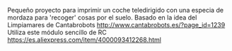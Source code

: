 Pequeño proyecto para imprimir un coche teledirigido con una especia de mordaza para 'recoger' cosas por el suelo.
Basado en la idea del Limpiamares de Cantabrobots http://www.cantabrobots.es/?page_id=1239
Utiliza este módulo sencillo de RC https://es.aliexpress.com/item/4000093412268.html
